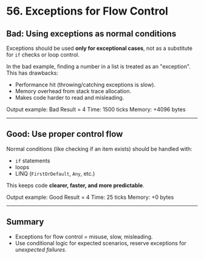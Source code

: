 # 56. Exceptions for Flow Control

## Bad: Using exceptions as normal conditions
Exceptions should be used **only for exceptional cases**, not as a substitute for `if` checks or loop control.

In the bad example, finding a number in a list is treated as an "exception".  
This has drawbacks:
- Performance hit (throwing/catching exceptions is slow).
- Memory overhead from stack trace allocation.
- Makes code harder to read and misleading.

Output example:
Bad Result = 4
Time: 1500 ticks
Memory: +4096 bytes

---

## Good: Use proper control flow
Normal conditions (like checking if an item exists) should be handled with:
- `if` statements
- loops
- LINQ (`FirstOrDefault`, `Any`, etc.)

This keeps code **clearer, faster, and more predictable**.

Output example:
Good Result = 4
Time: 25 ticks
Memory: +0 bytes

---

## Summary
- Exceptions for flow control = misuse, slow, misleading.  
- Use conditional logic for expected scenarios, reserve exceptions for *unexpected failures*.
